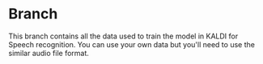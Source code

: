 # Branch
This branch contains all the data used to train the model in KALDI for Speech recognition. You can use your own data but you'll need to use the similar audio file format.
